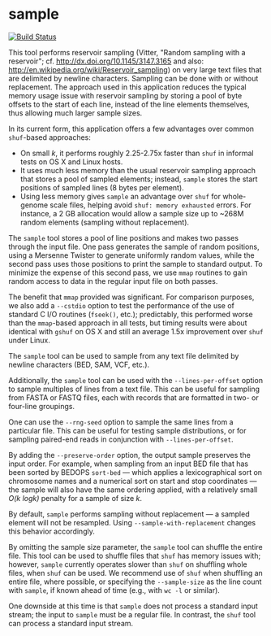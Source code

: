 sample
================

[![Build Status](https://travis-ci.org/alexpreynolds/sample.svg?branch=master)](https://travis-ci.org/alexpreynolds/sample)

This tool performs reservoir sampling (Vitter, "Random sampling with a reservoir"; cf. http://dx.doi.org/10.1145/3147.3165 and also: http://en.wikipedia.org/wiki/Reservoir_sampling) on very large text files that are delimited by newline characters. Sampling can be done with or without replacement. The approach used in this application reduces the typical memory usage issue with reservoir sampling by storing a pool of byte offsets to the start of each line, instead of the line elements themselves, thus allowing much larger sample sizes. 

In its current form, this application offers a few advantages over common `shuf`-based approaches:

* On small *k*, it performs roughly 2.25-2.75x faster than `shuf` in informal tests on OS X and Linux hosts.
* It uses much less memory than the usual reservoir sampling approach that stores a pool of sampled elements; instead, `sample` stores the start positions of sampled lines (8 bytes per element).
* Using less memory gives `sample` an advantage over `shuf` for whole-genome scale files, helping avoid `shuf: memory exhausted` errors. For instance, a 2 GB allocation would allow a sample size up to ~268M random elements (sampling without replacement).

The `sample` tool stores a pool of line positions and makes two passes through the input file. One pass generates the sample of random positions, using a Mersenne Twister to generate uniformly random values, while the second pass uses those positions to print the sample to standard output. To minimize the expense of this second pass, we use `mmap` routines to gain random access to data in the regular input file on both passes.

The benefit that `mmap` provided was significant. For comparison purposes, we also add a `--cstdio` option to test the performance of the use of standard C I/O routines (`fseek()`, etc.); predictably, this performed worse than the `mmap`-based approach in all tests, but timing results were about identical with `gshuf` on OS X and still an average 1.5x improvement over `shuf` under Linux.

The `sample` tool can be used to sample from any text file delimited by newline characters (BED, SAM, VCF, etc.).

Additionally, the `sample` tool can be used with the `--lines-per-offset` option to sample multiples of lines from a text file. This can be useful for sampling from FASTA or FASTQ files, each with records that are formatted in two- or four-line groupings.

One can use the `--rng-seed` option to sample the same lines from a particular file. This can be useful for testing sample distributions, or for sampling paired-end reads in conjunction with `--lines-per-offset`.

By adding the `--preserve-order` option, the output sample preserves the input order. For example, when sampling from an input BED file that has been sorted by BEDOPS `sort-bed` — which applies a lexicographical sort on chromosome names and a numerical sort on start and stop coordinates — the sample will also have the same ordering applied, with a relatively small *O(k logk)* penalty for a sample of size *k*.

By default, `sample` performs sampling without replacement — a sampled element will not be resampled. Using `--sample-with-replacement` changes this behavior accordingly.

By omitting the sample size parameter, the `sample` tool can shuffle the entire file. This tool can be used to shuffle files that `shuf` has memory issues with; however, `sample` currently operates slower than `shuf` on shuffling whole files, when `shuf` can be used. We recommend use of `shuf` when shuffling an entire file, where possible, or specifying the `--sample-size` as the line count with `sample`, if known ahead of time (e.g., with `wc -l` or similar).

One downside at this time is that `sample` does not process a standard input stream; the input to `sample` must be a regular file. In contrast, the `shuf` tool can process a standard input stream.
